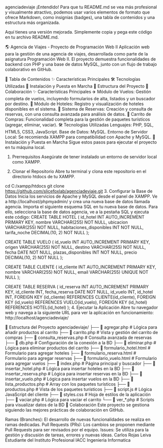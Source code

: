 agenciadeviaje
¡Entendido! Para que tu README.md se vea más profesional y visualmente atractivo, podemos usar varios elementos de formato que ofrece Markdown, como insignias (badges), una tabla de contenidos y una estructura más organizada.

Aquí tienes una versión mejorada. Simplemente copia y pega este código en tu archivo README.md.

🌎 Agencia de Viajes - Proyecto de Programación Web II
Aplicación web para la gestión de una agencia de viajes, desarrollada como parte de la asignatura Programación Web II. El proyecto demuestra funcionalidades de backend con PHP y una base de datos MySQL, junto con un flujo de trabajo colaborativo en GitHub.

📖 Tabla de Contenidos
✨ Características Principales
🛠️ Tecnologías Utilizadas
🚀 Instalación y Puesta en Marcha
📂 Estructura del Proyecto
🤝 Colaboración
✨ Características Principales
✈️ Módulo de Vuelos: Gestión completa de vuelos, incluyendo formularios de alta, listados y un buscador por destino.
🏨 Módulo de Hoteles: Registro y visualización de hoteles disponibles en el sistema.
📝 Sistema de Reservas: Creación y consulta de reservas, con una consulta avanzada para análisis de datos.
🛒 Carrito de Compras: Funcionalidad completa para la gestión de paquetes turísticos (agregar, eliminar, vaciar).
🛠️ Tecnologías Utilizadas
Lenguajes: PHP, SQL, HTML5, CSS3, JavaScript.
Base de Datos: MySQL.
Entorno de Servidor Local: Se recomienda XAMPP para compatibilidad con Apache y MySQL.
🚀 Instalación y Puesta en Marcha
Sigue estos pasos para ejecutar el proyecto en tu máquina local.

1. Prerrequisitos
Asegúrate de tener instalado un entorno de servidor local como XAMPP.

2. Clonar el Repositorio
Abre tu terminal y clona este repositorio en el directorio htdocs de tu XAMPP.

cd C:/xampp/htdocs
git clone https://github.com/slicefoxlab/agenciadeviaje.git
3. Configurar la Base de Datos
Inicia los servicios de Apache y MySQL desde el panel de XAMPP.
Ve a http://localhost/phpmyadmin/ y crea una nueva base de datos llamada agencia.
Importa el siguiente esquema SQL en tu nueva base de datos. Para ello, selecciona la base de datos agencia, ve a la pestaña SQL y ejecuta este código:
CREATE TABLE HOTEL (
  id_hotel INT AUTO_INCREMENT PRIMARY KEY,
  nombre VARCHAR(255) NOT NULL,
  ubicacion VARCHAR(255) NOT NULL,
  habitaciones_disponibles INT NOT NULL,
  tarifa_noche DECIMAL(10, 2) NOT NULL
);

CREATE TABLE VUELO (
  id_vuelo INT AUTO_INCREMENT PRIMARY KEY,
  origen VARCHAR(255) NOT NULL,
  destino VARCHAR(255) NOT NULL,
  fecha DATE NOT NULL,
  plazas_disponibles INT NOT NULL,
  precio DECIMAL(10, 2) NOT NULL
);

CREATE TABLE CLIENTE (
  id_cliente INT AUTO_INCREMENT PRIMARY KEY,
  nombre VARCHAR(255) NOT NULL,
  email VARCHAR(255) UNIQUE NOT NULL
);

CREATE TABLE RESERVA (
  id_reserva INT AUTO_INCREMENT PRIMARY KEY,
  id_cliente INT,
  fecha_reserva DATE NOT NULL,
  id_vuelo INT,
  id_hotel INT,
  FOREIGN KEY (id_cliente) REFERENCES CLIENTE(id_cliente),
  FOREIGN KEY (id_vuelo) REFERENCES VUELO(id_vuelo),
  FOREIGN KEY (id_hotel) REFERENCES HOTEL(id_hotel)
);
4. Ejecutar la Aplicación
Abre tu navegador web y navega a la siguiente URL para ver la aplicación en funcionamiento: http://localhost/agenciadeviaje/

📂 Estructura del Proyecto
agenciadeviaje/
├── 📄 agregar.php         # Lógica para añadir productos al carrito
├── 📄 carrito.php         # Vista y gestión del carrito de compras
├── 📄 consulta_reservas.php # Consulta avanzada de reservas
├── 📄 db.php              # Configuración de la conexión a la BD
├── 📄 eliminar.php        # Lógica para eliminar productos del carrito
├── 📄 formulario_hotel.html # Formulario para agregar hoteles
├── 📄 formulario_reserva.html # Formulario para agregar reservas
├── 📄 formulario_vuelo.html # Formulario para agregar vuelos
├── 📄 index.php           # Página principal y buscador
├── 📄 insertar_hotel.php  # Lógica para insertar hoteles en la BD
├── 📄 insertar_reserva.php # Lógica para insertar reservas en la BD
├── 📄 insertar_vuelo.php  # Lógica para insertar vuelos en la BD
├── 📄 lista_productos.php # Array con los paquetes turísticos
├── 📄 productos.php       # Vista de los paquetes turísticos
├── 📄 script.js           # Lógica JavaScript del cliente
├── 📄 styles.css          # Hoja de estilos de la aplicación
├── 📄 vaciar.php          # Lógica para vaciar el carrito
└── 📄 ver_*.php           # Scripts para visualizar datos de la BD
🤝 Colaboración
Este proyecto se gestiona siguiendo las mejores prácticas de colaboración en GitHub.

Ramas (Branches): El desarrollo de nuevas funcionalidades se realiza en ramas dedicadas.
Pull Requests (PRs): Los cambios se proponen mediante Pull Requests para ser revisados por el equipo.
Issues: Se utiliza para la gestión y discusión de tareas, errores y nuevas ideas.
Carlos Rojas Leiva Estudiante del Instituto Profesional IACC Ingenieria Informatica
